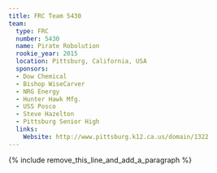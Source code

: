 ```yaml
---
title: FRC Team 5430
team:
  type: FRC
  number: 5430
  name: Pirate Robolution
  rookie_year: 2015
  location: Pittsburg, California, USA
  sponsors:
  - Dow Chemical
  - Bishop WiseCarver
  - NRG Energy
  - Hunter Hawk Mfg.
  - USS Posco
  - Steve Hazelton
  - Pittsburg Senior High
  links:
    Website: http://www.pittsburg.k12.ca.us/domain/1322
---
```


{% include remove_this_line_and_add_a_paragraph %}
